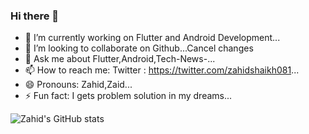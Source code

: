 ### Hi there 👋

- 🔭  I’m currently working on Flutter and Android Development...
- 👯  I’m looking to collaborate on Github...Cancel changes
- 💬  Ask me about Flutter,Android,Tech-News-...
- 📫  How to reach me: Twitter : https://twitter.com/zahidshaikh081...
- 😄  Pronouns: Zahid,Zaid...
- ⚡ Fun fact: I gets problem solution in my dreams...

![Zahid's GitHub stats](https://github-readme-stats.vercel.app/api?username=zahidshaikh08&show_icons=true&theme=radical)
